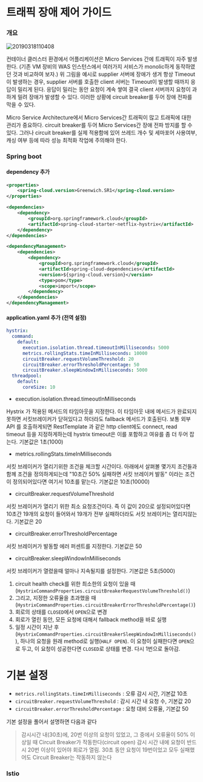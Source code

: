 # 트래픽 장애 제어 가이드



 ### 개요

![20190318110408](C:\Users\heras\Desktop\capture\20190318110408.png)

컨테이너 클러스터 환경에서 어플리케이션은 Micro Services 간에 트래픽이 자주 발생한다. (기존 VM 장비의 WAS 인스턴스에서 여러가지 서비스가 monolic하게 동작하였던 것과 비교하여 보자.) 위 그림을 예시로 supplier 서버에 장애가 생겨 항상 Timeout이 발생하는 경우, supplier 서버를 호출한 client 서버는 Timeout이 발생할 때까지 응답이 밀리게 된다. 응답이 밀리는 동안 요청이 계속 쌓여 결국 client 서버까지 요청이 과하게 밀려 장애가 발생할 수 있다. 이러한 상황에 circuit breaker를 두어 장애 전파를 막을 수 있다.

Micro Service Architecture에서 Micro Services간 트래픽이 많고 트래픽에 대한 관리가 중요하다. circuit breaker를 두어 Micro Services간 장애 전파 방지를 할 수 있다. 그러나  circuit breaker를 실제 적용함에 있어 쓰레드 개수 및 세마포어 사용여부, 캐싱 여부 등에 따라 성능 최적화 작업에 주의해야 한다.



### Spring boot

#### dependency 추가

```xml
<properties>
    <spring-cloud.version>Greenwich.SR1</spring-cloud.version>
</properties>

<dependencies>
    <dependency>
        <groupId>org.springframework.cloud</groupId>
        <artifactId>spring-cloud-starter-netflix-hystrix</artifactId>
    </dependency>
</dependencies>

<dependencyManagement>
    <dependencies>
        <dependency>
            <groupId>org.springframework.cloud</groupId>
            <artifactId>spring-cloud-dependencies</artifactId>
            <version>${spring-cloud.version}</version>
            <type>pom</type>
            <scope>import</scope>
        </dependency>
    </dependencies>
</dependencyManagement>
```



#### application.yaml 추가 (전역 설정)

```yaml
hystrix:
  command:
    default:
      execution.isolation.thread.timeoutInMilliseconds: 5000
      metrics.rollingStats.timeInMilliseconds: 10000
      circuitBreaker.requestVolumeThreshold: 20
      circuitBreaker.errorThresholdPercentage: 50
      circuitBreaker.sleepWindowInMilliseconds: 5000
  threadpool:
    default:
      coreSize: 10
```

- execution.isolation.thread.timeoutInMilliseconds

Hystrix 가 적용된 메서드의 타임아웃을 지정한다. 이 타임아웃 내에 메서드가 완료되지못하면 서킷브레이커가 닫혀있다고 하더라도 fallback 메서드가 호출된다. 보통 외부 API 를 호출하게되면 RestTemplate 과 같은 http client에도 connect, read timeout 등을 지정하게하는데 hystrix timeout은 이를 포함하고 여유를 좀 더 두어 잡는다. 기본값은 1초(1000)



- metrics.rollingStats.timeInMilliseconds

서킷 브레이커가 열리기위한 조건을 체크할 시간이다. 아래에서 살펴볼 몇가지 조건들과 함께 조건을 정의하게되는데 "10초간 50% 실패하면 서킷 브레이커 발동" 이라는 조건이 정의되어있다면 여기서 10초를 맡는다. 기본값은 10초(10000)



- circuitBreaker.requestVolumeThreshold

서킷 브레이커가 열리기 위한 최소 요청조건이다. 즉 이 값이 20으로 설정되어있다면 10초간 19개의 요청이 들어와서 19개가 전부 실패하더라도 서킷 브레이커는 열리지않는다. 기본값은 20



- circuitBreaker.errorThresholdPercentage

서킷 브레이커가 발동할 에러 퍼센트를 지정한다. 기본값은 50



- circuitBreaker.sleepWindowInMilliseconds

서킷 브레이커가 열렸을때 얼마나 지속될지를 설정한다. 기본값은 5초(5000)



1. circuit health check를 위한 최소한의 요청이 있을 때(`HystrixCommandProperties.circuitBreakerRequestVolumeThreshold()`)
2. 그리고, 지정한 오류율을 초과했을 때(`HystrixCommandProperties.circuitBreakerErrorThresholdPercentage()`)
3. 회로의 상태를 `CLOSED`에서 `OPEN`으로 변경
4. 회로가 열린 동안, 모든 요청에 대해서 fallback method을 바로 실행
5. 일정 시간이 지난 후(`HystrixCommandProperties.circuitBreakerSleepWindowInMilliseconds()`), 하나의 요청을 원래 method로 실행(`HALF OPEN`). 이 요청이 실패한다면 `OPEN`으로 두고, 이 요청이 성공한다면 `CLOSED`로 상태를 변경. 다시 1번으로 돌아감.

# 기본 설정

- `metrics.rollingStats.timeInMilliseconds` : 오류 감시 시간, 기본값 10초
- `circuitBreaker.requestVolumeThreshold` : 감시 시간 내 요청 수, 기본값 20
- `circuitBreaker.errorThresholdPercentage` : 요청 대비 오류율, 기본값 50

기본 설정을 풀어서 설명하면 다음과 같다

> 감시시간 내(30초)에, 20번 이상의 요청이 있었고, 그 중에서 오류율이 50% 이상일 때 Circuit Breaker가 작동한다(circuit open)
> 감시 시간 내에 요청이 반드시 20번 이상이 있어야 회로가 열림. 30초 동안 요청이 19번이었고 모두 실패했어도 Circuit Breaker는 작동하지 않는다



### Istio









